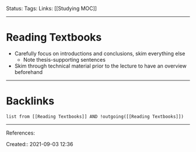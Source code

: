 Status: 
Tags: 
Links: [[Studying MOC]]
___
# Reading Textbooks
- Carefully focus on introductions and conclusions, skim everything else
	- Note thesis-supporting sentences
- Skim through technical material prior to the lecture to have an overview beforehand
___
# Backlinks
```dataview
list from [[Reading Textbooks]] AND !outgoing([[Reading Textbooks]])
```
___
References:

Created:: 2021-09-03 12:36

